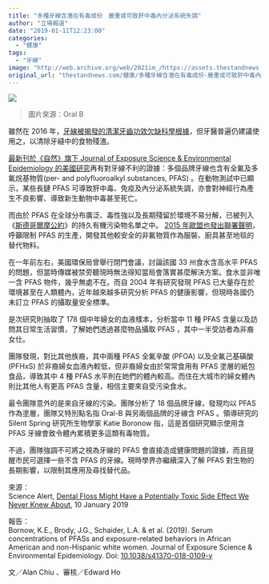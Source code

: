 ```yaml
---
title: "多種牙線含潛在有毒成份　嚴重或可致肝中毒內分泌系統失調"
author: "立場報道"
date: "2019-01-11T12:23:00"
categories:
  - "健康"
tags:
  - "牙線"
image: "http://web.archive.org/web/2021im_/https://assets.thestandnews.com/media/photos/Fio-dental-qual-a-forma-correta-de-usar20copy_WyTbV.png"
original_url: "thestandnews.com/健康/多種牙線含潛在有毒成份-嚴重或可致肝中毒內分泌系統失調"
---
```

![](http://web.archive.org/web/2021im_/https://assets.thestandnews.com/media/photos/Fio-dental-qual-a-forma-correta-de-usar20copy_WyTbV.png)
> 圖片來源：Oral B

雖然在 2016 年，[牙線被揭發的清潔牙齒功效欠缺科學根據](../../international/%E6%8F%AD%E7%99%BC%E7%89%99%E7%B7%9A%E5%8A%9F%E6%95%88%E6%AC%A0%E6%A0%B9%E6%93%9A-%E7%BE%8E%E8%81%AF%E7%A4%BE%E8%A8%98%E8%80%85%E5%8B%89%E5%90%8C%E6%A5%AD-%E8%B3%AA%E7%96%91%E6%89%80%E6%9C%89%E4%BA%8B%E6%83%85/)，但牙醫普遍仍建議使用之，以清除牙縫中的食物殘渣。

[最新刊於《自然》旗下 Journal of Exposure Science & Environmental Epidemiology 的美國研究](http://web.archive.org/web/20211229083426/https://www.nature.com/articles/s41370-018-0109-y)再有對牙線不利的證據：多個品牌牙線也含有全氟及多氟烷基物質(per- and polyfluoroalkyl substances, PFAS) 。在動物測試中已顯示，某些長鏈 PFAS 可導致肝中毒、免疫及內分泌系統失調，亦會對神經行為產生不良影響、導致新生動物中毒甚至死亡。

而由於 PFAS 在全球分布廣泛、毒性強以及長期殘留於環境不易分解，已被列入《[斯德哥爾摩公約](http://web.archive.org/web/20211229083426/https://en.wikipedia.org/wiki/Stockholm_Convention_on_Persistent_Organic_Pollutants)》的持久有機污染物名單之中。 [2015 年歐盟也發出聯署聲明](http://web.archive.org/web/20211229083426/https://www.ncbi.nlm.nih.gov/pmc/articles/PMC4421777/)，呼籲限制 PFAS 的生產，開發其他較安全的非氟物質作為服裝、廚具甚至地毯的替代物料。

在一年前左右，美國環保局曾舉行閉門會議，討論該國 33 州食水含高水平 PFAS 的問題，但當時傳媒被禁旁聽現時無法得知當局會落實甚麼解決方案。食水並非唯一含 PFAS 物件，幾乎無處不在。而自 2004 年有研究發現 PFAS 已大量存在於環境甚至在人類體內，近年越來越多研究分析 PFAS 的健康影響，但現時各國仍未訂立 PFAS 的攝取量安全標準。

是次研究則抽取了 178 個中年婦女的血液樣本，分析當中 11 種 PFAS 含量以及訪問其日常生活習慣，了解她們透過甚麼物品攝取 PFAS ，其中一半受訪者為非裔女仕。

團隊發現，對比其他族裔，其中兩種 PFAS 全氟辛酸 (PFOA) 以及全氟己基磺酸 (PFHxS) 於非裔婦女血液內較低，但非裔婦女由於常常食用有 PFAS 塗層的紙包食品，導致其中 4 種 PFAS 水平則在她們的體內較高。而住在大城市的婦女體內則比其他人有更高 PFAS 含量，相信主要來自受污染食水。

最令團隊意外的是來自牙線的污染。團隊分析了 18 個品牌牙線，發現均以 PFAS 作為塗層，團隊又特別點名指 Oral-B 與另兩個品牌的牙線含 PFAS 。領導研究的 Silent Spring 研究所生物學家 Katie Boronow 指，這是首個研究顯示使用含 PFAS 牙線會致令體內累積更多這類有毒物質。

不過，團隊強調不可將之視為牙線的 PFAS 會直接造成健康問題的證據，而且提醒市民可選擇一些不含 PFAS 的牙線。現時學界亦繼續深入了解 PFAS 對生物的長期影響，以限制其應用及尋找替代品。

來源：  
Science Alert, [Dental Floss Might Have a Potentially Toxic Side Effect We Never Knew About](http://web.archive.org/web/20211229083426/https://www.sciencealert.com/dental-floss-could-be-leaving-traces-of-a-potentially-toxic-compound-in-your-body), 10 January 2019

報告：  
Bornow, K.E., Brody, J.G., Schaider, L.A. & et al. (2019). Serum concentrations of PFASs and exposure-related behaviors in African American and non-Hispanic white women. Journal of Exposure Science & Environmental Epidemiology. Doi: [10.1038/s41370-018-0109-y](http://web.archive.org/web/20211229083426/https://www.nature.com/articles/s41370-018-0109-y)

文／Alan Chiu 、審核／Edward Ho